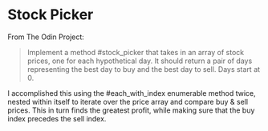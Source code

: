 # Stock Picker
From The Odin Project:

> Implement a method #stock_picker that takes in an array of stock prices, one for each hypothetical day.
> It should return a pair of days representing the best day to buy and the best day to sell. Days start at 0.

I accomplished this using the #each_with_index enumerable method twice, nested within itself to iterate over the price array and compare buy & sell prices. This in turn finds the greatest profit, while making sure that the buy index precedes the sell index.
